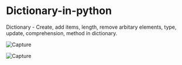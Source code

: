 # Dictionary-in-python
Dictionary - Create, add items, length, remove arbitary elements, type, update, comprehension, method in dictionary. 

![Capture](https://user-images.githubusercontent.com/82524305/119272441-80759980-bc23-11eb-8c45-e60cc39cfd9e.PNG)

![Capture](https://user-images.githubusercontent.com/82524305/119272482-bb77cd00-bc23-11eb-9fd7-3204991a15e1.PNG)
